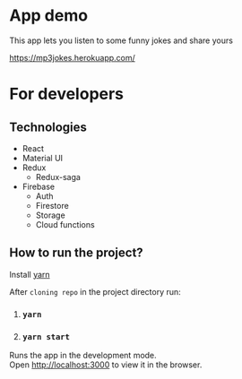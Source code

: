 # App demo
This app lets you listen to some funny jokes and share yours

https://mp3jokes.herokuapp.com/

# For developers

## Technologies
* React
* Material UI
* Redux
  - Redux-saga
* Firebase
  - Auth
  - Firestore
  - Storage
  - Cloud functions

## How to run the project?
Install [yarn](https://yarnpkg.com/) 

After `cloning repo` in the project directory run:
1. ### `yarn`
2. ### `yarn start`

Runs the app in the development mode.<br />
Open [http://localhost:3000](http://localhost:3000) to view it in the browser.
